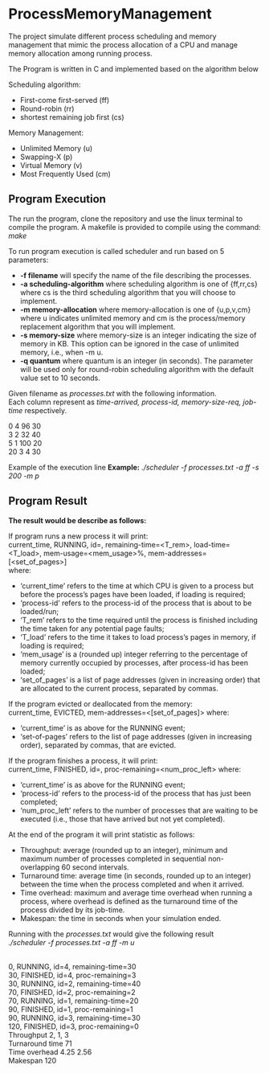 # ProcessMemoryManagement

The project simulate different process scheduling and memory management that mimic the process allocation of a CPU and manage memory allocation among running process.

The Program is written in C and implemented based on the algorithm below

Scheduling algorithm:
- First-come first-served (ff)
- Round-robin (rr)
- shortest remaining job first (cs)

Memory Management:
- Unlimited Memory (u)
- Swapping-X (p)
- Virtual Memory (v)
- Most Frequently Used (cm)

## Program Execution

The run the program, clone the repository and use the linux terminal to compile the program.
A makefile is provided to compile using the command: *make*


To run program execution is called  scheduler and run based on 5 parameters:
- **-f filename** will specify the name of the file describing the processes.
- **-a scheduling-algorithm** where scheduling algorithm is one of {ff,rr,cs} where cs is the third scheduling algorithm that you will choose to implement.
- **-m memory-allocation** where memory-allocation is one of {u,p,v,cm} where u indicates unlimited memory and cm is the process/memory replacement algorithm that you will implement.
- **-s memory-size** where memory-size is an integer indicating the size of memory in KB. This option can be ignored in the case of unlimited memory, i.e., when -m u.
- **-q quantum** where quantum is an integer (in seconds). The parameter will be used only for round-robin scheduling algorithm with the default value set to 10 seconds.


Given filename as *processes.txt* with the following information.<br>
Each column represent as *time-arrived, process-id, memory-size-req, job-time* respectively.

0 4 96 30<br>
3 2 32 40<br>
5 1 100 20<br>
20 3 4 30<br>

Example of the execution line
**Example:** *./scheduler -f processes.txt -a ff -s 200 -m p*

## Program Result

**The result would be describe as follows:**

If program runs a new process it will print:<br>
current_time, RUNNING, id=<process-id>, remaining-time=<T_rem>, load-time=<T_load>, mem-usage=<mem_usage>%, mem-addresses=[<set_of_pages>]<br>
where:
* ‘current_time’ refers to the time at which CPU is given to a process but before the process’s pages have been loaded, if loading is required;
* ‘process-id’ refers to the process-id of the process that is about to be loaded/run;
* ‘T_rem’ refers to the time required until the process is finished including the time taken for any potential page faults;
* ‘T_load’ refers to the time it takes to load process’s pages in memory, if loading is required;
* ‘mem_usage’ is a (rounded up) integer referring to the percentage of memory currently occupied by processes, after process-id has been loaded;
* ‘set_of_pages’ is a list of page addresses (given in increasing order) that are allocated to the current process, separated by commas.
  
If the program evicted or deallocated from the memory:<br>
current_time, EVICTED, mem-addresses=<[set_of_pages]>
where:
* ‘current_time’ is as above for the RUNNING event;
* ‘set-of-pages’ refers to the list of page addresses (given in increasing order), separated by commas, that are evicted.

If the program finishes a process, it will print:<br>
current_time, FINISHED, id=<process-id>, proc-remaining=<num_proc_left>
where:
* ‘current_time’ is as above for the RUNNING event;
* ‘process-id’ refers to the process-id of the process that has just been completed;
* ‘num_proc_left’ refers to the number of processes that are waiting to be executed (i.e., those that have arrived but not yet completed).

At the end of the program it will print statistic as follows:<br>
* Throughput: average (rounded up to an integer), minimum and maximum number of processes completed in sequential non-overlapping 60 second intervals.
* Turnaround time: average time (in seconds, rounded up to an integer) between the time when the process completed and when it arrived.
* Time overhead: maximum and average time overhead when running a process, where overhead is defined as the turnaround time of the process divided by its job-time.
* Makespan: the time in seconds when your simulation ended.

Running with the *processes.txt* would give the following result<br>
*./scheduler -f processes.txt -a ff -m u*
<br><br>

0, RUNNING, id=4, remaining-time=30<br>
30, FINISHED, id=4, proc-remaining=3<br>
30, RUNNING, id=2, remaining-time=40<br>
70, FINISHED, id=2, proc-remaining=2<br>
70, RUNNING, id=1, remaining-time=20<br>
90, FINISHED, id=1, proc-remaining=1<br>
90, RUNNING, id=3, remaining-time=30<br>
120, FINISHED, id=3, proc-remaining=0<br>
Throughput 2, 1, 3<br>
Turnaround time 71<br>
Time overhead 4.25 2.56<br>
Makespan 120<br>

